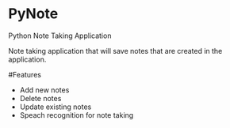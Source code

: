 # PyNote
Python Note Taking Application

Note taking application that will save notes that are created in the application.

#Features
  * Add new notes
  * Delete notes
  * Update existing notes
  * Speach recognition for note taking
  
